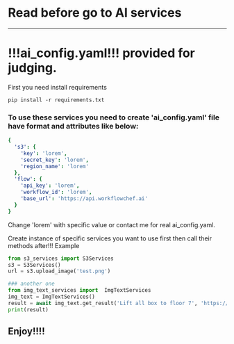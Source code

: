 # Read before go to AI services 
-----
# !!!ai_config.yaml!!! provided for judging.

First you need install requirements
```shell
pip install -r requirements.txt
```


### To use these services you need to create 'ai_config.yaml' file have format and attributes like below: 
```YAML
{
  's3': {
    'key': 'lorem',
    'secret_key': 'lorem',
    'region_name': 'lorem' 
  },
  'flow': {
    'api_key': 'lorem',
    'workflow_id': 'lorem',
    'base_url': 'https://api.workflowchef.ai'
  }
}
```
Change 'lorem' with specific value or contact me for real ai_config.yaml.

Create instance of specific services you want to use first then call their methods after!!!
Example
```python
from s3_services import S3Services
s3 = S3Services()
url = s3.upload_image('test.png')

### another one 
from img_text_services import  ImgTextServices
img_text = ImgTextServices()
result = await img_text.get_result('Lift all box to floor 7', 'https://keeper-storage.s3.ap-southeast-1.amazonaws.com/img/test.png', mode='init')
print(result)
```
## Enjoy!!!!

